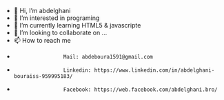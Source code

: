 - 👋 Hi, I’m abdelghani
- 👀 I’m interested in programing
- 🌱 I’m currently learning HTML5 & javascripte
- 💞️ I’m looking to collaborate on ...
- 📫 How to reach me
-                     Mail: abdeboura1591@gmail.com
-                     Linkedin: https://www.linkedin.com/in/abdelghani-bouraiss-959995183/
-                     Facebook: https://web.facebook.com/abdelghani.bro/

<!---
abde156/abde156 is a ✨ special ✨ repository because its `README.md` (this file) appears on your GitHub profile.
You can click the Preview link to take a look at your changes.
--->
